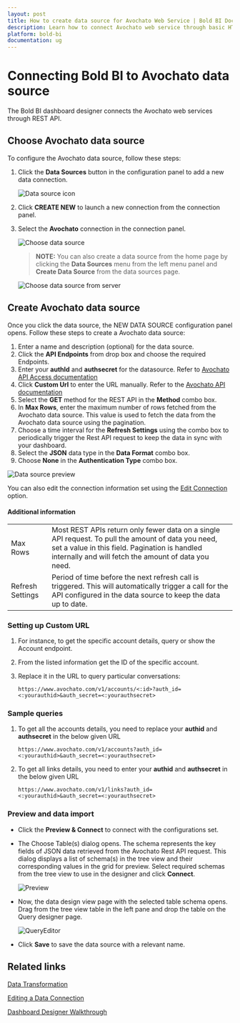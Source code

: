 ```yaml
---
layout: post
title: How to create data source for Avochato Web Service | Bold BI Docs
description: Learn how to connect Avochato web service through basic HTTP authentication with Bold BI and create a data source for the dashboards in Enterprise application.
platform: bold-bi
documentation: ug
---
```


# Connecting Bold BI to Avochato data source
The Bold BI dashboard designer connects the Avochato web services through REST API.

## Choose Avochato data source

To configure the Avochato data source, follow these steps:
1. Click the **Data Sources** button in the configuration panel to add a new data connection.

   ![Data source icon](/static/assets/embedded/working-with-datasource/data-connectors/images/common/DataSourcesIcon.png)
   
2. Click **CREATE NEW** to launch a new connection from the connection panel.
3. Select the **Avochato** connection in the connection panel.

   ![Choose data source](/static/assets/embedded/working-with-datasource/data-connectors/images/avochato/AvochatoDS.png)

   > **NOTE:** You can also create a data source from the home page by clicking the **Data Sources** menu from the left menu panel and **Create Data Source** from the data sources page.

   ![Choose data source from server](/static/assets/embedded/working-with-datasource/data-connectors/images/avochato/AvochatoDS_server.png)

## Create Avochato data source
Once you click the data source, the NEW DATA SOURCE configuration panel opens. Follow these steps to create a Avochato data source:
1.  Enter a name and description (optional) for the data source.
2.  Click the **API Endpoints** from drop box and choose the required Endpoints.
3.  Enter your **authId**  and **authsecret** for the datasource. Refer to [Avochato API Access documentation](https://www.avochato.com/docs)
4.  Click **Custom Url** to enter the URL manually. Refer to the [Avochato API documentation](https://www.avochato.com/docs)
5.  Select the **GET** method for the REST API in the **Method** combo box.
6.  In **Max Rows**, enter the maximum number of rows fetched from the Avochato data source. This value is used to fetch the data from the Avochato data source using the pagination.
7.  Choose a time interval for the **Refresh Settings** using the combo box to periodically trigger the Rest API request to keep the data in sync with your dashboard.
8.  Select the **JSON** data type in the **Data Format** combo box.
9.  Choose **None** in the **Authentication Type** combo box.

   ![Data source preview](/static/assets/embedded/working-with-datasource/data-connectors/images/avochato/DataSourcesView.png)

You can also edit the connection information set using the [Edit Connection](/embedded-bi/working-with-data-source/editing-a-data-connection/) option.

#### Additional information
<table width="600">
<tr>
<td>
Max Rows
</td>
<td>
Most REST APIs return only fewer data on a single API request. To pull the amount of data you need, set a value in this field.  
Pagination is handled internally and will fetch the amount of data you need.
</td>
</tr>
<tr>
<td>
Refresh Settings
</td>
<td>
Period of time before the next refresh call is triggered. This will automatically trigger a call for the API configured in the data source to keep the data up to date.
</td>
</tr>
</table>

### Setting up Custom URL
1. For instance, to get the specific account details, query or show the Account endpoint.
2. From the listed information get the ID of the specific account.
3. Replace it in the URL to query particular conversations:

   `https://www.avochato.com/v1/accounts/<:id>?auth_id=<:yourauthid>&auth_secret=<:yourauthsecret>`

### Sample queries
1. To get all the accounts details, you need to replace your **authid** and **authsecret** in the below given URL

   `https://www.avochato.com/v1/accounts?auth_id=<:yourauthid>&auth_secret=<:yourauthsecret>`

2. To get all links details, you need to enter your **authid** and **authsecret** in the below given URL

   `https://www.avochato.com/v1/links?auth_id=<:yourauthid>&auth_secret=<:yourauthsecret>`


### Preview and data import
* Click the **Preview & Connect** to connect with the configurations set.
* The Choose Table(s) dialog opens. The schema represents the key fields of JSON data retrieved from the Avochato Rest API request. This dialog displays a list of schema(s) in the tree view and their corresponding values in the grid for preview. Select required schemas from the tree view to use in the designer and click **Connect**.

   ![Preview](/static/assets/embedded/working-with-datasource/data-connectors/images/common/Preview.png)

* Now, the data design view page with the selected table schema opens. Drag from the tree view table in the left pane and drop the table on the Query designer page.

   ![QueryEditor](/static/assets/embedded/working-with-datasource/data-connectors/images/common/QueryEditor.png)

* Click **Save** to save the data source with a relevant name.

## Related links
[Data Transformation](/embedded-bi/working-with-data-source/transforming-data/joining-table/)

[Editing a Data Connection](/embedded-bi/working-with-data-source/editing-a-data-connection/)   

[Dashboard Designer Walkthrough](/embedded-bi/getting-started/quick-start/)